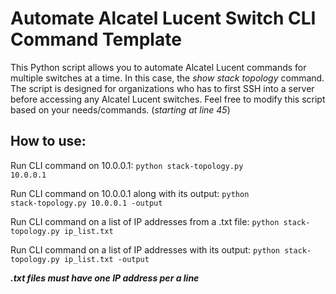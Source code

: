 # Automate Alcatel Lucent Switch CLI Command Template


This Python script allows you to automate Alcatel Lucent commands for multiple switches at a time. In this case, the *show stack topology* command.
The script is designed for organizations who has to first SSH into a server before accessing any Alcatel Lucent switches. Feel free to modify this script based on your needs/commands. (*starting at line 45*)


## How to use:

Run CLI command on 10.0.0.1:
<code>python stack-topology.py 10.0.0.1</code>


Run CLI command on 10.0.0.1 along with its output:
<code>python stack-topology.py 10.0.0.1 -output</code>


Run CLI command on a list of IP addresses from a .txt file:
<code>python stack-topology.py ip_list.txt</code>


Run CLI command on a list of IP addresses with its output:
<code>python stack-topology.py ip_list.txt -output</code>

*<b>.txt files must have one IP address per a line</b>*

